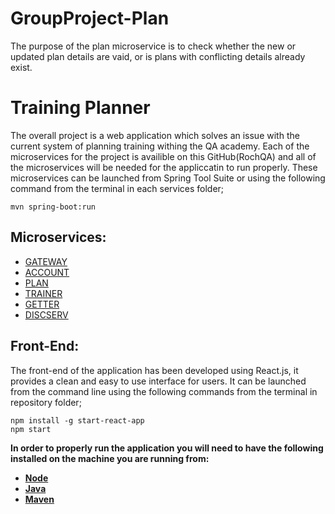 # GroupProject-Plan
The purpose of the plan microservice is to check whether the new or updated plan details are vaid, or is plans with conflicting details already exist.

# Training Planner
The overall project is a web application which solves an issue with the current system of planning training withing the QA academy. Each of the microservices for the project is availible on this GitHub(RochQA) and all of the microservices will be needed for the appliccatin to run properly. These microservices can be launched from Spring Tool Suite or using the following command from the terminal in each services folder;
```
mvn spring-boot:run
```
## Microservices:
- [GATEWAY](https://github.com/RochQA/GroupProject-Gateway)
- [ACCOUNT](https://github.com/RochQA/GroupProject-Account)
- [PLAN](https://github.com/RochQA/GroupProject-Plan)
- [TRAINER](https://github.com/RochQA/GroupProject-Trainer)
- [GETTER](https://github.com/RochQA/GroupProject-Getter)
- [DISCSERV](https://github.com/RochQA/GroupProject-DiscServ)

## Front-End:
The front-end of the application has been developed using React.js, it provides a clean and easy to use interface for users. It can be launched from the command line using the following commands from the terminal in repository folder;
```
npm install -g start-react-app
npm start
```
**In order to properly run the application you will need to have the following installed on the machine you are running from:**
- **[Node](https://www.guru99.com/download-install-node-js.html)**
- **[Java](https://www.java.com/en/download/)**
- **[Maven](https://www.baeldung.com/install-maven-on-windows-linux-mac)**
